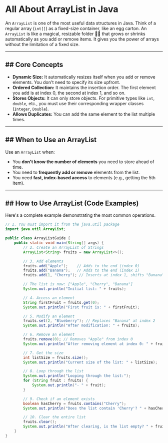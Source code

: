 # All About ArrayList in Java

An `ArrayList` is one of the most useful data structures in Java. Think of a regular array (`int[]`) as a fixed-size container, like an egg carton. An `ArrayList` is like a magical, resizable folder 📁✨ that grows or shrinks automatically as you add or remove items. It gives you the power of arrays without the limitation of a fixed size.

---

## ## Core Concepts

- **Dynamic Size:** It automatically resizes itself when you add or remove elements. You don't need to specify its size upfront.
- **Ordered Collection:** It maintains the insertion order. The first element you add is at index 0, the second at index 1, and so on.
- **Stores Objects:** It can only store objects. For primitive types like `int`, `double`, etc., you must use their corresponding wrapper classes (`Integer`, `Double`).
- **Allows Duplicates:** You can add the same element to the list multiple times.

---

## ## When to Use an ArrayList

Use an `ArrayList` when:

- You **don't know the number of elements** you need to store ahead of time.
- You need to **frequently add or remove** elements from the list.
- You need **fast, index-based access** to elements (e.g., getting the 5th item).

---

## ## How to Use ArrayList (Code Examples)

Here's a complete example demonstrating the most common operations.

```java
// 1. You must import it from the java.util package
import java.util.ArrayList;

public class ArrayListGuide {
    public static void main(String[] args) {
        // 2. Create an ArrayList of Strings
        ArrayList<String> fruits = new ArrayList<>();

        // 3. Add elements
        fruits.add("Apple");    // Adds to the end (index 0)
        fruits.add("Banana");   // Adds to the end (index 1)
        fruits.add(1, "Cherry"); // Inserts at index 1, shifts "Banana" to index 2

        // The list is now: ["Apple", "Cherry", "Banana"]
        System.out.println("Initial list: " + fruits);

        // 4. Access an element
        String firstFruit = fruits.get(0);
        System.out.println("First fruit is: " + firstFruit);

        // 5. Modify an element
        fruits.set(2, "Blueberry"); // Replaces "Banana" at index 2
        System.out.println("After modification: " + fruits);

        // 6. Remove an element
        fruits.remove(0); // Removes "Apple" from index 0
        System.out.println("After removing element at index 0: " + fruits);

        // 7. Get the size
        int listSize = fruits.size();
        System.out.println("Current size of the list: " + listSize);

        // 8. Loop through the list
        System.out.println("Looping through the list:");
        for (String fruit : fruits) {
            System.out.println("- " + fruit);
        }

        // 9. Check if an element exists
        boolean hasCherry = fruits.contains("Cherry");
        System.out.println("Does the list contain 'Cherry'? " + hasCherry);

        // 10. Clear the entire list
        fruits.clear();
        System.out.println("After clearing, is the list empty? " + fruits.isEmpty());
    }
}
```
